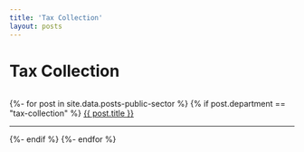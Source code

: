 ```yaml
---
title: 'Tax Collection'
layout: posts
---
```


# Tax Collection

![]()

{%- for post in site.data.posts-public-sector %}
{% if post.department == "tax-collection" %}
<a href="{{ post.link }}">
{{ post.title }}</a>
<hr />
{%- endif %}
{%- endfor %}